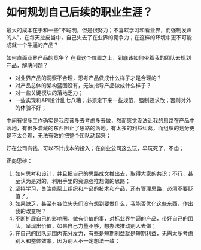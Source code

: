 # 如何规划自己后续的职业生涯？
最大的成本在于和一些“不聪明，但是很努力；不喜欢学习和看业界，而强制发声的人”，在每天扯皮当中，自己失去了在业界的竞争力；在这样的环境中更不可能成就一个牛逼的产品？

如何直面业界产品的竞争？ 在我这个位置之上，到底该如何带着我的团队去规划产品，解决问题？

* 对业界产品的洞察不合理，思考产品做成什么样子才是合理的？
* 对产品总体的架构蓝图没有，无法指导产品做成什么样子？ 
* 对一些关键模块的落地乏力；
* 一些实现和API设计乱七八糟；必须定下来一些规范，强制要求改；否则对外的体验不好；


中间有很多工作确实是我应该多去考虑多去做，然而感觉没法让我的思路在产品中落地，有很多潜藏的东西阻止了思路的落地。有太多的利益纠葛，而组织的划分更是不太合理，无法有效的把整个团队动起来；

好在公司有钱，可以不计成本的投入；在创业公司这么玩，早玩死了，不齿；

正向思维：
1. 如何思考和设计，并且把自己的思路成文推出去，取得大家的共识；不行，甚至认为是对的，利用手里的资源强推想做的思路；
2. 坚持学习，关注能帮上组织和产品的技术和产品，还有管理思路，必须不要贬值了。
3. 如果缺乏，甚至有各位头头们没有想到要做什么，我能否优化这些东西，作出我的改变呢？
4. 不断扩展自己的影响圈，做有价值的事，对标业界牛逼的产品，带好自己的团队，呈现出价值，如果自己力量不够，想办法推动别人去做；
5. 在自己的团队范围内充分发力，有些是短期利益就是短期利益，无需太多考虑别人和整体效率，因为别人不一定想法一致；

